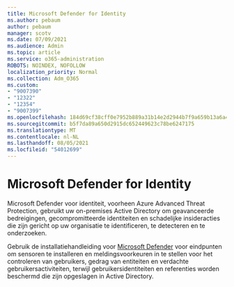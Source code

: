 ```yaml
---
title: Microsoft Defender for Identity
ms.author: pebaum
author: pebaum
manager: scotv
ms.date: 07/09/2021
ms.audience: Admin
ms.topic: article
ms.service: o365-administration
ROBOTS: NOINDEX, NOFOLLOW
localization_priority: Normal
ms.collection: Adm_O365
ms.custom:
- "9007390"
- "12322"
- "12354"
- "9007399"
ms.openlocfilehash: 184d69cf38cff0e7952b889a31b14e2d2944b7f9a659b13a6a417c0184557a36
ms.sourcegitcommit: b5f7da89a650d2915dc652449623c78be6247175
ms.translationtype: MT
ms.contentlocale: nl-NL
ms.lasthandoff: 08/05/2021
ms.locfileid: "54012699"
---
```

# <a name="microsoft-defender-for-identity"></a>Microsoft Defender for Identity

Microsoft Defender voor identiteit, voorheen Azure Advanced Threat Protection, gebruikt uw on-premises Active Directory om geavanceerde bedreigingen, gecompromitteerde identiteiten en schadelijke insideracties die zijn gericht op uw organisatie te identificeren, te detecteren en te onderzoeken. 

Gebruik de installatiehandleiding voor [Microsoft Defender](https://admin.microsoft.com/adminportal/home#/modernonboarding/defenderatpsetup) voor eindpunten om sensoren te installeren en meldingsvoorkeuren in te stellen voor het controleren van gebruikers, gedrag van entiteiten en verdachte gebruikersactiviteiten, terwijl gebruikersidentiteiten en referenties worden beschermd die zijn opgeslagen in Active Directory.
